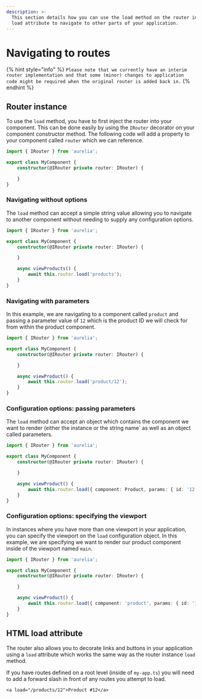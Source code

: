 ```yaml
---
description: >-
  This section details how you can use the load method on the router instance or
  load attribute to navigate to other parts of your application.
---
```


# Navigating to routes

{% hint style="info" %}
`Please note that we currently have an interim router implementation and that some (minor) changes to application code might be required when the original router is added back in.`
{% endhint %}

## Router instance

To use the `load` method, you have to first inject the router into your component. This can be done easily by using the `IRouter` decorator on your component constructor method. The following code will add a property to your component called `router` which we can reference.

```typescript
import { IRouter } from 'aurelia';

export class MyComponent {
    constructor(@IRouter private router: IRouter) {

    }
}
```

### Navigating without options

The `load` method can accept a simple string value allowing you to navigate to another component without needing to supply any configuration options.

```typescript
import { IRouter } from 'aurelia';

export class MyComponent {
    constructor(@IRouter private router: IRouter) {

    }

    async viewProducts() {
        await this.router.load('products');
    }
}
```

### Navigating with parameters

In this example, we are navigating to a component called `product` and passing a parameter value of `12` which is the product ID we will check for from within the product component.

```typescript
import { IRouter } from 'aurelia';

export class MyComponent {
    constructor(@IRouter private router: IRouter) {

    }

    async viewProduct() {
        await this.router.load('product/12');
    }
}
```

### Configuration options: passing parameters

The `load` method can accept an object which contains the component we want to render \(either the instance or the string name\` as well as an object called parameters.

```typescript
import { IRouter } from 'aurelia';

export class MyComponent {
    constructor(@IRouter private router: IRouter) {

    }

    async viewProduct() {
        await this.router.load({ component: Product, params: { id: '12' } });
    }
}
```

### Configuration options: specifying the viewport

In instances where you have more than one viewport in your application, you can specify the viewport on the `load` configuration object. In this example, we are specifying we want to render our product component inside of the viewport named `main`.

```typescript
import { IRouter } from 'aurelia';

export class MyComponent {
    constructor(@IRouter private router: IRouter) {

    }

    async viewProduct() {
        await this.router.load({ component: 'product', params: { id: '12' }, viewport: 'main' });
    }
}
```

## HTML load attribute

The router also allows you to decorate links and buttons in your application using a `load` attribute which works the same way as the router instance `load` method.

If you have routes defined on a root level \(inside of `my-app.ts`\) you will need to add a forward slash in front of any routes you attempt to load.

```markup
<a load="/products/12">Product #12</a>
```

